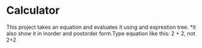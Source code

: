 # Calculator
This project takes an equation and evaluates it using and exprestion tree.
*it also show it in inorder and postorder form.Type equation like this: 2 + 2, not 2+2
